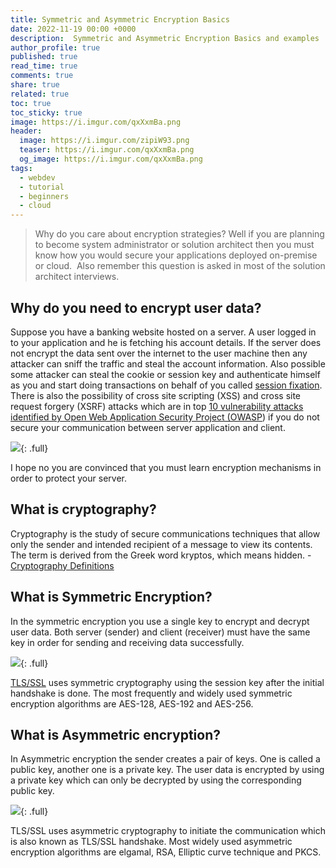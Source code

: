 ```yaml
---
title: Symmetric and Asymmetric Encryption Basics
date: 2022-11-19 00:00 +0000
description:  Symmetric and Asymmetric Encryption Basics and examples
author_profile: true
published: true
read_time: true
comments: true
share: true
related: true
toc: true
toc_sticky: true
image: https://i.imgur.com/qxXxmBa.png
header:
  image: https://i.imgur.com/zipiW93.png
  teaser: https://i.imgur.com/qxXxmBa.png
  og_image: https://i.imgur.com/qxXxmBa.png
tags:
  - webdev
  - tutorial
  - beginners
  - cloud
---
```


> Why do you care about encryption strategies? Well if you are planning to become system administrator or solution architect then you must know how you would secure your applications deployed on-premise or cloud.  Also remember this question is asked in most of the solution architect interviews.

## Why do you need to encrypt user data?

Suppose you have a banking website hosted on a server. A user logged in to your application and he is fetching his account details. If the server does not encrypt the data sent over the internet to the user machine then any attacker can sniff the traffic and steal the account information. Also possible some attacker can steal the cookie or session key and authenticate himself as you and start doing transactions on behalf of you called [session fixation](https://owasp.org/www-community/attacks/Session_fixation). There is also the possibility of cross site scripting (XSS) and cross site request forgery (XSRF) attacks which are in top [10 vulnerability attacks identified by Open Web Application Security Project (OWASP](https://owasp.org/www-project-top-ten/)) if you do not secure your communication between server application and client.

![](https://i.imgur.com/8jIjVJJ.png){: .full}

I hope no you are convinced that you must learn encryption mechanisms in order to protect your server.

## What is cryptography?

Cryptography is the study of secure communications techniques that allow only the sender and intended recipient of a message to view its contents. The term is derived from the Greek word kryptos, which means hidden. - [Cryptography Definitions](https://www.kaspersky.com/resource-center/definitions/what-is-cryptography)

## What is Symmetric Encryption?

In the symmetric encryption you use a single key to encrypt and decrypt user data. Both server (sender) and client (receiver) must have the same key in order for sending and receiving data successfully.

![](https://i.imgur.com/t2Fs7Xa.png){: .full}

[TLS/SSL](https://en.wikipedia.org/wiki/Transport_Layer_Security) uses symmetric cryptography using the session key after the initial handshake is done. The most frequently and widely used symmetric encryption algorithms are AES-128, AES-192 and AES-256.

## What is Asymmetric encryption?

In Asymmetric encryption the sender creates a pair of keys. One is called a public key, another one is a private key. The user data is encrypted by using a private key which can only be decrypted by using the corresponding public key.

![](https://i.imgur.com/Pr8xBQv.png){: .full}

TLS/SSL uses asymmetric cryptography to initiate the communication which is also known as TLS/SSL handshake. Most widely used asymmetric encryption algorithms are elgamal, RSA, Elliptic curve technique and PKCS.
